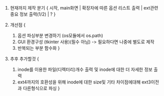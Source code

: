 1. 현재까지 제작 분기
{
    시작, main화면
            |
    확장자에 따른 옵션 리스트 출력
            |
    ext관련 중요 정보 출력(1/2)
            |
            ?
}

2. 개선점
{
    1. 옵션 파싱부분 변경하기 (os모듈에서 os.path)
    2. GUI 환경구성 (tkinter 사용)(필수 아님) -> 필요하다면 나중에 별도로 제작
    3. 반복되는 부분 함수화
}

3. 추후 추가할것
{
    1. inode를 이용한 파일(디렉터리)개수 출력 및 inode에 대한 더 자세한 정보 출력
    2. ext4까지의 호환성을 위해 inode에 대한 size및 기타 차이점에대해 ext3이전과 다른형식으로 파싱
}
